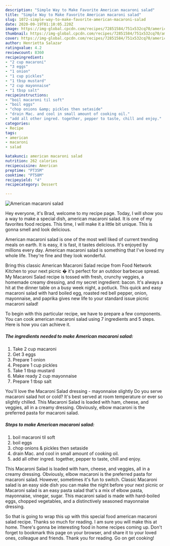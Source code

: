 ```yaml
---
description: "Simple Way to Make Favorite American macaroni salad"
title: "Simple Way to Make Favorite American macaroni salad"
slug: 1072-simple-way-to-make-favorite-american-macaroni-salad
date: 2020-09-19T01:10:05.220Z
image: https://img-global.cpcdn.com/recipes/72851584/751x532cq70/american-macaroni-salad-recipe-main-photo.jpg
thumbnail: https://img-global.cpcdn.com/recipes/72851584/751x532cq70/american-macaroni-salad-recipe-main-photo.jpg
cover: https://img-global.cpcdn.com/recipes/72851584/751x532cq70/american-macaroni-salad-recipe-main-photo.jpg
author: Henrietta Salazar
ratingvalue: 4.2
reviewcount: 8360
recipeingredient:
- "2 cup macaroni"
- "3 eggs"
- "1 onion"
- "1 cup pickles"
- "1 tbsp mustard"
- "2 cup mayonnaise"
- "1 tbsp salt"
recipeinstructions:
- "boil macaroni til soft"
- "boil eggs"
- "chop onions &amp; pickles then setaside"
- "drain Mac. and cool in small amount of cooking oil."
- "add all other ingred. together, pepper to taste, chill and enjoy."
categories:
- Recipe
tags:
- american
- macaroni
- salad

katakunci: american macaroni salad 
nutrition: 262 calories
recipecuisine: American
preptime: "PT35M"
cooktime: "PT58M"
recipeyield: "4"
recipecategory: Dessert

---
```



![American macaroni salad](https://img-global.cpcdn.com/recipes/72851584/751x532cq70/american-macaroni-salad-recipe-main-photo.jpg)

Hey everyone, it's Brad, welcome to my recipe page. Today, I will show you a way to make a special dish, american macaroni salad. It is one of my favorites food recipes. This time, I will make it a little bit unique. This is gonna smell and look delicious.

American macaroni salad is one of the most well liked of current trending meals on earth. It is easy, it is fast, it tastes delicious. It's enjoyed by millions every day. American macaroni salad is something that I've loved my whole life. They're fine and they look wonderful.

Bring this classic American Macaroni Salad recipe from Food Network Kitchen to your next picnic � it&#39;s perfect for an outdoor barbecue spread. My Macaroni Salad recipe is tossed with fresh, crunchy veggies, a homemade creamy dressing, and my secret ingredient: bacon. It&#39;s always a hit at the dinner table on a busy week night, a potluck. This quick and easy macaroni salad with hard boiled egg, roasted red bell pepper, onion, mayonnaise, and paprika gives new life to your standard issue picnic macaroni salad!


To begin with this particular recipe, we have to prepare a few components. You can cook american macaroni salad using 7 ingredients and 5 steps. Here is how you can achieve it.

<!--inarticleads1-->

##### The ingredients needed to make American macaroni salad:

1. Take 2 cup macaroni
1. Get 3 eggs
1. Prepare 1 onion
1. Prepare 1 cup pickles
1. Take 1 tbsp mustard
1. Make ready 2 cup mayonnaise
1. Prepare 1 tbsp salt


You&#39;ll love the Macaroni Salad dressing - mayonnaise slightly Do you serve macaroni salad hot or cold? It&#39;s best served at room temperature or ever so slightly chilled. This Macaroni Salad is loaded with ham, cheese, and veggies, all in a creamy dressing. Obviously, elbow macaroni is the preferred pasta for macaroni salad. 

<!--inarticleads2-->

##### Steps to make American macaroni salad:

1. boil macaroni til soft
1. boil eggs
1. chop onions &amp; pickles then setaside
1. drain Mac. and cool in small amount of cooking oil.
1. add all other ingred. together, pepper to taste, chill and enjoy.


This Macaroni Salad is loaded with ham, cheese, and veggies, all in a creamy dressing. Obviously, elbow macaroni is the preferred pasta for macaroni salad. However, sometimes it&#39;s fun to switch. Classic Macaroni salad is an easy side dish you can make the night before your next picnic or Macaroni salad is an easy pasta salad that&#39;s a mix of elbow pasta, mayonnaise, vinegar, sugar. This macaroni salad is made with hard-boiled eggs, chopped vegetables, and a distinctively seasoned mayonnaise dressing. 

So that is going to wrap this up with this special food american macaroni salad recipe. Thanks so much for reading. I am sure you will make this at home. There's gonna be interesting food in home recipes coming up. Don't forget to bookmark this page on your browser, and share it to your loved ones, colleague and friends. Thank you for reading. Go on get cooking!
